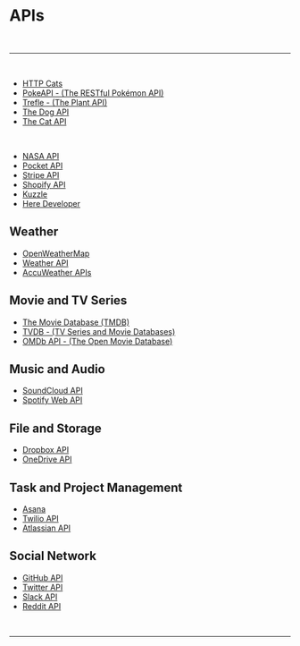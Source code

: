 # APIs

<br>

---

<br>

- [HTTP Cats](https://http.cat/)
- [PokeAPI - (The RESTful Pokémon API)](https://pokeapi.co/)
- [Trefle - (The Plant API)](https://trefle.io/)
- [The Dog API](https://thedogapi.com/)
- [The Cat API](https://thecatapi.com/)

<br>

- [NASA API](https://api.nasa.gov/)
- [Pocket API](https://getpocket.com/developer/)
- [Stripe API](https://stripe.com/docs/api)
- [Shopify API](https://shopify.dev/docs/api)
- [Kuzzle](https://kuzzle.io/)
- [Here Developer](https://developer.here.com/)

## Weather

- [OpenWeatherMap](https://openweathermap.org/api)
- [Weather API](https://www.weatherapi.com/)
- [AccuWeather APIs](https://developer.accuweather.com/)

## Movie and TV Series

- [The Movie Database (TMDB)](https://www.themoviedb.org/)
- [TVDB - (TV Series and Movie Databases)](https://thetvdb.com/)
- [OMDb API - (The Open Movie Database)](https://www.omdbapi.com/)

## Music and Audio

- [SoundCloud API](https://developers.soundcloud.com/docs/api/guide)
- [Spotify Web API](https://developer.spotify.com/documentation/web-api)

## File and Storage

- [Dropbox API](https://www.dropbox.com/developers/documentation)
- [OneDrive API](https://learn.microsoft.com/en-us/onedrive/developer/rest-api/getting-started/?view=odsp-graph-online)

## Task and Project Management

- [Asana](https://developers.asana.com/docs)
- [Twilio API](https://www.twilio.com/docs/usage/api)
- [Atlassian API](https://developer.atlassian.com/cloud/trello/rest/)

## Social Network

- [GitHub API](https://docs.github.com/en/rest)
- [Twitter API](https://developer.twitter.com/en/docs)
- [Slack API](https://api.slack.com/apis)
- [Reddit API](https://www.reddit.com/dev/api/)

<br>

---
